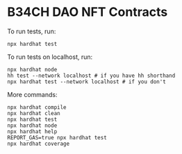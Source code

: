 # B34CH DAO NFT Contracts

To run tests, run:

```shell
npx hardhat test
```

To run tests on localhost, run:

```shell
npx hardhat node
hh test --network localhost # if you have hh shorthand
npx hardhat test --network localhost # if you don't
```

More commands:

```shell
npx hardhat compile
npx hardhat clean
npx hardhat test
npx hardhat node
npx hardhat help
REPORT_GAS=true npx hardhat test
npx hardhat coverage
```
